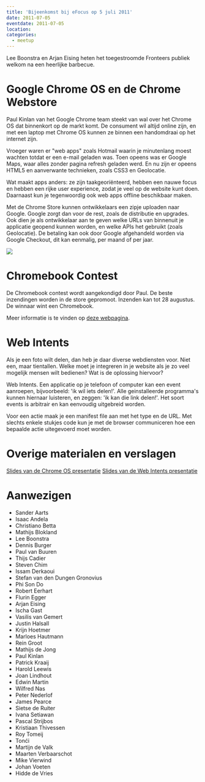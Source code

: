 ```yaml
---
title: 'Bijeenkomst bij eFocus op 5 juli 2011'
date: 2011-07-05
eventdate: 2011-07-05
location:
categories:
  - meetup
---
```


Lee Boonstra en Arjan Eising heten het toegestroomde Fronteers publiek welkom na een heerlijke barbecue.

# Google Chrome OS en de Chrome Webstore

Paul Kinlan van het Google Chrome team steekt van wal over het Chrome OS dat binnenkort op de markt komt. De consument wil altijd online zijn, en met een laptop met Chrome OS kunnen ze binnen een handomdraai op het internet zijn.

Vroeger waren er "web apps" zoals Hotmail waarin je minutenlang moest wachten totdat er een e-mail geladen was. Toen opeens was er Google Maps, waar alles zonder pagina refresh geladen werd. En nu zijn er opeens HTML5 en aanverwante technieken, zoals CSS3 en Geolocatie.

Wat maakt apps anders: ze zijn taakgeoriënteerd, hebben een nauwe focus en hebben een rijke user experience, zodat je veel op de website kunt doen. Daarnaast kun je tegenwoordig ook web apps offline beschikbaar maken.

Met de Chrome Store kunnen ontwikkelaars een zipje uploaden naar Google. Google zorgt dan voor de rest, zoals de distributie en upgrades. Ook dien je als ontwikkelaar aan te geven welke URLs van binnenuit je applicatie geopend kunnen worden, en welke APIs het gebruikt (zoals Geolocatie). De betaling kan ook door Google afgehandeld worden via Google Checkout, dit kan eenmalig, per maand of per jaar.

![](/_img/2011/07/fronteers-bier.jpg)

# Chromebook Contest

De Chromebook contest wordt aangekondigd door Paul. De beste inzendingen worden in de store gepromoot. Inzenden kan tot 28 augustus. De winnaar wint een Chromebook.

Meer informatie is te vinden op [deze webpagina](https://sites.google.com/site/cwsnlcomp/).

# Web Intents

Als je een foto wilt delen, dan heb je daar diverse webdiensten voor. Niet een, maar tientallen. Welke moet je integreren in je website als je zo veel mogelijk mensen wilt bedienen? Wat is de oplossing hiervoor?

Web Intents. Een applicatie op je telefoon of computer kan een event aanroepen, bijvoorbeeld: 'ik wil iets delen!'. Alle geinstalleerde programma's kunnen hiernaar luisteren, en zeggen: 'ik kan die link delen!'. Het soort events is arbitrair en kan eenvoudig uitgebreid worden.

Voor een actie maak je een manifest file aan met het type en de URL. Met slechts enkele stukjes code kun je met de browser communiceren hoe een bepaalde actie uitegevoerd moet worden.

# Overige materialen en verslagen

[Slides van de Chrome OS presentatie](https://fronteers-cws.appspot.com/WebStore/index.html)
[Slides van de Web Intents presentatie](https://fronteers-cws.appspot.com/WebIntents/index.html)

# Aanwezigen

- Sander Aarts
- Isaac Andela
- Christiano Betta
- Mathijs Blokland
- Lee Boonstra
- Dennis Burger
- Paul van Buuren
- Thijs Cadier
- Steven Chim
- Issam Derkaoui
- Stefan van den Dungen Gronovius
- Phi Son Do
- Robert Eerhart
- Flurin Egger
- Arjan Eising
- Ischa Gast
- Vasilis van Gemert
- Justin Halsall
- Krijn Hoetmer
- Marloes Hautmann
- Rein Groot
- Mathijs de Jong
- Paul Kinlan
- Patrick Kraaij
- Harold Leewis
- Joan Lindhout
- Edwin Martin
- Wilfred Nas
- Peter Nederlof
- James Pearce
- Sietse de Ruiter
- Ivana Setiawan
- Pascal Strijbos
- Kristiaan Thivessen
- Roy Tomeij
- Tonći
- Martijn de Valk
- Maarten Verbaarschot
- Mike Vierwind
- Johan Voeten
- Hidde de Vries
